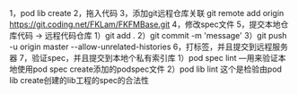 1，pod lib create
2，拖入代码
3，添加git远程仓库关联 git remote add origin https://git.coding.net/FKLam/FKFMBase.git
4，修改spec文件
5，提交本地仓库代码 -> 远程代码仓库
  1）git add .
  2）git commit -m 'message'
  3）git push -u origin master --allow-unrelated-histories
6，打标签，并且提交到远程服务器
7，验证spec，并且提交到本地个私有索引库
  1）pod spec lint —用来验证本地使用pod spec create添加的podspec文件
  2）pod lib lint  这个是检验由pod lib create创建的lib工程的spec的合法性
  
